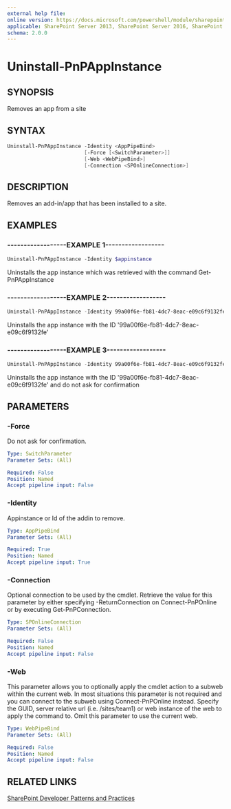 ```yaml
---
external help file:
online version: https://docs.microsoft.com/powershell/module/sharepoint-pnp/uninstall-pnpappinstance
applicable: SharePoint Server 2013, SharePoint Server 2016, SharePoint Server 2019, SharePoint Online
schema: 2.0.0
---
```

# Uninstall-PnPAppInstance

## SYNOPSIS
Removes an app from a site

## SYNTAX

```powershell
Uninstall-PnPAppInstance -Identity <AppPipeBind>
                         [-Force [<SwitchParameter>]]
                         [-Web <WebPipeBind>]
                         [-Connection <SPOnlineConnection>]
```

## DESCRIPTION
Removes an add-in/app that has been installed to a site.

## EXAMPLES

### ------------------EXAMPLE 1------------------
```powershell
Uninstall-PnPAppInstance -Identity $appinstance
```

Uninstalls the app instance which was retrieved with the command Get-PnPAppInstance

### ------------------EXAMPLE 2------------------
```powershell
Uninstall-PnPAppInstance -Identity 99a00f6e-fb81-4dc7-8eac-e09c6f9132fe
```

Uninstalls the app instance with the ID '99a00f6e-fb81-4dc7-8eac-e09c6f9132fe'

### ------------------EXAMPLE 3------------------
```powershell
Uninstall-PnPAppInstance -Identity 99a00f6e-fb81-4dc7-8eac-e09c6f9132fe -force
```

Uninstalls the app instance with the ID '99a00f6e-fb81-4dc7-8eac-e09c6f9132fe' and do not ask for confirmation

## PARAMETERS

### -Force
Do not ask for confirmation.

```yaml
Type: SwitchParameter
Parameter Sets: (All)

Required: False
Position: Named
Accept pipeline input: False
```

### -Identity
Appinstance or Id of the addin to remove.

```yaml
Type: AppPipeBind
Parameter Sets: (All)

Required: True
Position: Named
Accept pipeline input: True
```

### -Connection
Optional connection to be used by the cmdlet. Retrieve the value for this parameter by either specifying -ReturnConnection on Connect-PnPOnline or by executing Get-PnPConnection.

```yaml
Type: SPOnlineConnection
Parameter Sets: (All)

Required: False
Position: Named
Accept pipeline input: False
```

### -Web
This parameter allows you to optionally apply the cmdlet action to a subweb within the current web. In most situations this parameter is not required and you can connect to the subweb using Connect-PnPOnline instead. Specify the GUID, server relative url (i.e. /sites/team1) or web instance of the web to apply the command to. Omit this parameter to use the current web.

```yaml
Type: WebPipeBind
Parameter Sets: (All)

Required: False
Position: Named
Accept pipeline input: False
```

## RELATED LINKS

[SharePoint Developer Patterns and Practices](https://aka.ms/sppnp)
